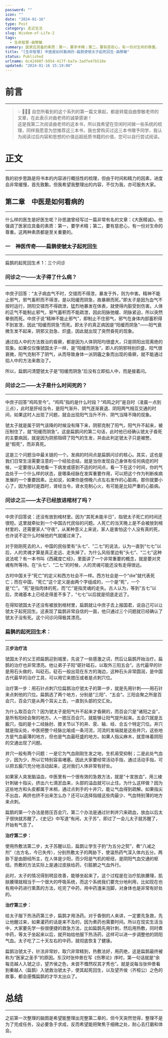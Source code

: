 ```yaml
---
password: ""
icon: ""
date: "2024-01-16"
type: Post
category: 走近生活
slug: Wisdom-of-Life-2
tags:
  - 生命智慧-曲黎敏
summary: 医家应具备的素质：第一，要学术精；第二，要有慈悲心，有一份对生命的尊重。
title: "[生命智慧] 中医是如何看病的-扁鹊使虢太子起死回生-曲黎敏"
status: Published
urlname: 6c42498f-b954-417f-ba7a-3adfe47b518e
updated: "2024-01-16 15:19:00"
---
```


# 前言

---

> 💡 🌺🌺🌺 自您所看到的这个系列的第一篇文章起，都是转载自曲黎敏老师的文章，在此表示对曲老师的诚挚感谢！  
>  这是我第二次阅读曲老师的这本书，所以我希望在空闲时间做一些系统的梳理，同样我愿意为您推荐这三本书，我也曾购买过这三本书赠予同学，我认为阅读过后内容和思想的价值远超纸质书籍的价值，您可以自行尝试阅读。

# 正文

---

我的初步思路是将书本的内容进行概括性的梳理，但由于时间和精力的因素，进度会非常缓慢，首先致歉。但我希望我整理出的内容，不仅为我，亦可服务大家。

## 第二章　中医是如何看病的

---

什么样的医生是好医生呢？孙思邈曾经写过一篇非常有名的文章：《大医精诚》。他强调了医家应具备的素质：第一，要学术精；第二，要有慈悲心，有一份对生命的尊重。这两种素质都是至关重要的。

### 一　神医传奇——扁鹊使虢太子起死回生

---

扁鹊的起死回生术 1：三个问诊

### 问诊之一——太子得了什么病？

---

中庶子回答：“太子病血气不时，交错而不得泄，暴发于外，则为中害。精神不能止邪气，邪气畜积而不得泄，是以阳缓而阴急，故暴厥而死。”即太子是因为血气不按时运行，阴阳交错而不得疏泄，猛烈地暴发在体表，就使得内脏受到伤害。人体的正气不能制止邪气，邪气蓄积而不能疏泄，因此阳脉弛缓、阴脉紧迫，所以突然晕倒而死。中庶子说“精神不能止邪气”，即制止不住邪气，邪气在身体内部蓄积得不到宣泄，因此“阳缓而阴急”而死。即太子的真正病因是“阳缓而阴急”——阳气衰微生发不起来，阴邪又劲急、炽盛，因此就出现了突然昏死的现象。

通过掐人中的方法救治的昏厥，都是因为人体阴阳均很盛大，只是阴阳出现离绝的现象。如果仅仅像虢国太子一样，是“阳缓而阴急”，即人的阴邪特别炽盛，阳气很衰微，阳气克制不了阴气，从而导致身体一派阴霾之象而出现的昏厥，就不能通过掐人中的方法来救治了。

所以，扁鹊问清楚虢太子是“阳缓而阴急”后没有立即掐人中，而是接着问。

### 问诊之二——太子是什么时间死的？

---

中庶子回答“鸡鸣至今”。“鸡鸣”指的是什么时段？“鸡鸣之时”是丑时（凌晨一点到三点），此时是肝经当令，是阳气渐升、阴气逐渐衰退、阴阳两气相互交通的时间，如果这时人出现了问题，就会出现阳气当升不升、阴气当降不降的现象。

虢太子就是属于阴气该降的时候没有降下来，阴邪克制了阳气，阳气升不起来，被压制住了，就“阳缓而阴急”。这是扁鹊问的第二句话，此时他已经确认虢太子昏死的主要病因，就是因为阴邪阻碍了阳气的生发，并由此判定虢太子只是被憋，是“假死”，而非真死。

这是三个问题当中最关链的一个。发病的时间点是扁鹊问诊的核心。其实，这也是我们日常生活需要注意的一个经验总结，就是当你发现自己身体有任何病症的时候，一定要很认真地看一下病发或感到不适的时间点，看一下在这个时间，你的气血处于一个什么样的状态，是哪条经脉在发挥重要作用，可以把这个作为判断疾病发展的一个重要因素。比如说，如果你是傍晚六点左右发作的心脏病，那你就要小心了，因为那时是酉时，肾经当令，肾水克制心火，有可能是比较严重的心脏病。

### 问诊之三——太子已经放进棺材了吗？

---

中庶子回答说：还没有放到棺材里。因为“其死未能半日”，指虢太子死亡的时间还很短。这里就牵扯到一个中国古代民俗的问题。人死亡的当天晚上是不会被放到棺材里的，还需要家人“守夜”，从某种意义上来说，家人是害怕这个人没有真的死，也许说不定什么时候他的气就缓过来了。

对于刚刚死去的人，中国的民俗里有“头七”、“二七”的说法，认为一直到“七七”以后，人的灵魂才算是真正走远、走失掉了。为什么风俗里边有“头七”、“二七”这种说法呢？有一本书叫《西藏度亡经》，里面讲了一个非常重要的概念，就是要对灵魂有所等待。在“头七”、“二七”的时候，人的灵魂可能还没有走得很远。

古时中国关于“死亡”的定义和西方社会不一样。西方社会是一个“die”就代表死亡；而在中国，“死亡”这个定义是由两个字组成的，一个是“死”，一个是“亡”。“死”是指肉体的死，而“亡”是指灵魂的走失。古人认为，等到“五七”以后，灵魂基本上已经走得差不多了，“七七”以后就是彻底走远了。

在得知虢国太子还没有被放到棺材里，扁鹊就让中庶子去上报国君，说自己可以让虢太子起死回生。这表现了扁鹊非常自信的一面，他只通过三个问题就已经确认了虢太子没有死。这个问诊问得极其漂亮。

### 扁鹊的起死回生术：

---

**三步治疗法**

虢国太子的父王把扁鹊迎到城里，先说了一些感激之词，然后让扁鹊开始治疗。扁鹊的治疗也非常漂亮。他让弟子子阳“砺针砥石，以取外三阳五会”。古代最早的针是用石头做的，叫砭石。砭石一般出现在东方的海边，这种石头非常圆润，是中国古代最早的治疗工具，可以用它来摁压或者是点刺穴位。

治疗第一步：用石针点刺穴位扁鹊治疗虢太子的第一步，就是先用针刺——用石针来点刺他的穴位。扁鹊选了两个地方，分别是“三阳”、“五会”。三阳会聚之所是百会穴，百会穴是从两个耳尖上去，一直到头部的交汇处。

为什么取百会穴？因为虢太子是阳气升不起来才昏厥的，而百会穴是“诸阳之会”，是所有阳经会聚的地方。人一摁压百会穴，就能够让阳气提升起来。五会穴就是五腧穴，指的是十二经脉肘、膝关节以下的井、荥、输、经、合五个特定穴位。井穴就是指尖处，中医把整个经脉比喻成一条河流，河流的发端就是这些井穴，这些地方是气血最薄的地方，但也是气血最旺盛的地方。如果人指尖麻木，就意味着阴阳的交通出现了问题。

井穴一般有两个问题：一是它为气血刚刚生发之地，生机易受抑制；二是此处气血少，因为少，所以它特别容易堵塞。因此大家要经常活动手指，通过活动手指，可以把五腧穴充分地活动起来，这对我们人体非常有好处。

如果家人突发脑溢血，中医里有一个很有效的急救方法，就是“十宣放血”，用三棱针刺破十指尖，挤出六七滴淤血来，头部的溢血就可以止住。为什么这样做？因为这些地方和头皮都属于末梢，通过点刺手的十井穴，能让气血得到疏解。如果指尖不出血，再挤也挤不出来怎么办？还可以选择指缝这些肉最少、气血特别薄的地方来点刺。

扁鹊的第一个办法是摁压百会穴，第二个办法是通过针刺井穴来疏血，放血以后太子很快就苏醒了。《史记》中写道“有闲，太子苏”，即过了一会儿太子就苏醒了，开始有气息了。

**治疗第二步：**

使用热敷法第二步，太子苏醒以后，扁鹊让学生子豹“为五分之熨”，煮“八减之剂”（古方名，今已失传），分别热敷太子的两胁下，使温热药气深入体内五分。两胁下是由胆经所主，在人体是少阳，而少阳是气机的枢纽，是阴阳气血交通的枢纽。热敷的方法实际上是通过皮肤给药，引脏腑之气血外行。

此时，太子的情况得到明显改善，能够坐起来了。这个过程是在治疗肌肤腠理，肌肤腠理就相当于一个很大的呼吸系统，而这个系统我们要充分地利用，比如现在也有用中药进行熏蒸的方法，吃完了中药，用中药渣来泡脚，对身体也是非常有好处的。

**治疗第三步：**

给太子服下热汤药第三步，扁鹊才用汤药。对于昏倒的人来讲，一定要先急救，先让他醒过来，如果灌药的话是来不及的，因为煮药也需要时间。所以在现实生活当中，大家要先学一些很便捷的救急方法，比如扁鹊先用针刺，然后用热敷，同时煮中药，等太子坐起来以后，就开始给他服下热汤药，这样可以进一步调整他的阴阳气血。太子吃了二十天左右的中药，就彻底恢复了健康。

扁鹊治虢太子，针法非常妙，取穴非常精到，热敷法好，用药绝，这是扁鹊最终被称为“医家之圣手”的原因。东汉时张仲景在写《伤寒论》序时，第一句话就是“余每览越人入虢之诊，望齐侯之色，未尝不慨然叹其才秀也”。就是说每当张仲景看到秦越人（扁鹊）入虢救治虢太子，使其起死回生，以及望齐侯（齐桓公）之色的故事，都会感慨扁鹊的才华太出众了。

# 总结

---

之前第一次整理的脑图是希望能整理出完整第二章的，但今天突然觉得，整理不是为了完成任务，没必要急于求成，反而希望能把聚焦于细微之处，耐心去打磨和体会。
